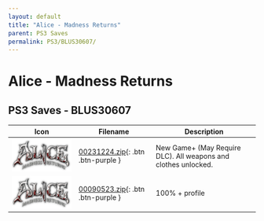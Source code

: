 ```yaml
---
layout: default
title: "Alice - Madness Returns"
parent: PS3 Saves
permalink: PS3/BLUS30607/
---
```

# Alice - Madness Returns

## PS3 Saves - BLUS30607

| Icon | Filename | Description |
|------|----------|-------------|
| ![Alice - Madness Returns](ICON0.PNG) | [00231224.zip](00231224.zip){: .btn .btn-purple } | New Game+ (May Require DLC). All weapons and clothes unlocked. |
| ![Alice - Madness Returns](ICON0.PNG) | [00090523.zip](00090523.zip){: .btn .btn-purple } | 100% + profile |
